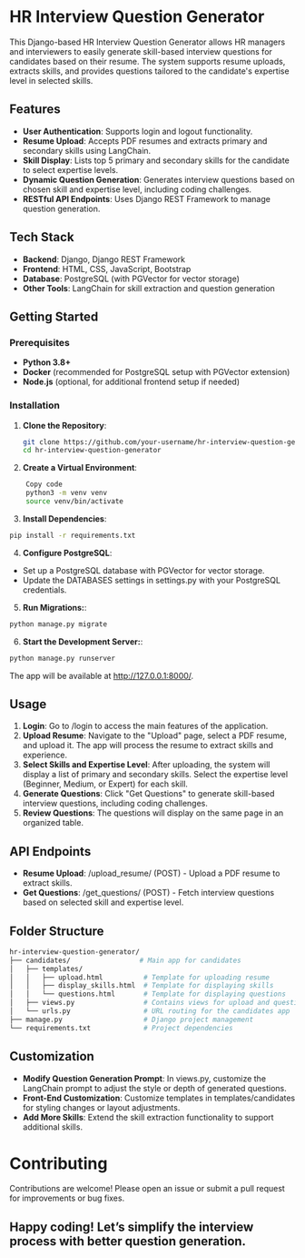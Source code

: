 # HR Interview Question Generator

This Django-based HR Interview Question Generator allows HR managers and interviewers to easily generate skill-based interview questions for candidates based on their resume. The system supports resume uploads, extracts skills, and provides questions tailored to the candidate's expertise level in selected skills.

## Features

- **User Authentication**: Supports login and logout functionality.
- **Resume Upload**: Accepts PDF resumes and extracts primary and secondary skills using LangChain.
- **Skill Display**: Lists top 5 primary and secondary skills for the candidate to select expertise levels.
- **Dynamic Question Generation**: Generates interview questions based on chosen skill and expertise level, including coding challenges.
- **RESTful API Endpoints**: Uses Django REST Framework to manage question generation.

## Tech Stack

- **Backend**: Django, Django REST Framework
- **Frontend**: HTML, CSS, JavaScript, Bootstrap
- **Database**: PostgreSQL (with PGVector for vector storage)
- **Other Tools**: LangChain for skill extraction and question generation

## Getting Started

### Prerequisites

- **Python 3.8+**
- **Docker** (recommended for PostgreSQL setup with PGVector extension)
- **Node.js** (optional, for additional frontend setup if needed)

### Installation

1. **Clone the Repository**:
   ```bash
   git clone https://github.com/your-username/hr-interview-question-generator.git
   cd hr-interview-question-generator
   ```

2. **Create a Virtual Environment**:
``` bash
    Copy code
    python3 -m venv venv
    source venv/bin/activate
```
3. **Install Dependencies**:
```bash
pip install -r requirements.txt
```

4. **Configure PostgreSQL**:
- Set up a PostgreSQL database with PGVector for vector storage.
- Update the DATABASES settings in settings.py with your PostgreSQL credentials.
5. **Run Migrations:**:
```bash
python manage.py migrate
```
6. **Start the Development Server:**:
```bash
python manage.py runserver
```
The app will be available at http://127.0.0.1:8000/.

## Usage
1. **Login**: Go to /login to access the main features of the application.
2. **Upload Resume**: Navigate to the "Upload" page, select a PDF resume, and upload it. The app will process the resume to extract skills and experience.
3. **Select Skills and Expertise Level**: After uploading, the system will display a list of primary and secondary skills. Select the expertise level (Beginner, Medium, or Expert) for each skill.
4. **Generate Questions**: Click "Get Questions" to generate skill-based interview questions, including coding challenges.
5. **Review Questions**: The questions will display on the same page in an organized table.

## API Endpoints
- **Resume Upload**: /upload_resume/ (POST) - Upload a PDF resume to extract skills.
- **Get Questions**: /get_questions/ (POST) - Fetch interview questions based on selected skill and expertise level.

## Folder Structure
```bash
hr-interview-question-generator/
├── candidates/                 # Main app for candidates
│   ├── templates/
│   │   ├── upload.html          # Template for uploading resume
│   │   ├── display_skills.html  # Template for displaying skills
│   │   └── questions.html       # Template for displaying questions
│   ├── views.py                 # Contains views for upload and question generation
│   └── urls.py                  # URL routing for the candidates app
├── manage.py                    # Django project management
└── requirements.txt             # Project dependencies
```

## Customization
- **Modify Question Generation Prompt**: In views.py, customize the LangChain prompt to adjust the style or depth of generated questions.
- **Front-End Customization**: Customize templates in templates/candidates for styling changes or layout adjustments.
- **Add More Skills**: Extend the skill extraction functionality to support additional skills.

# Contributing
Contributions are welcome! Please open an issue or submit a pull request for improvements or bug fixes.

## Happy coding! Let’s simplify the interview process with better question generation.

